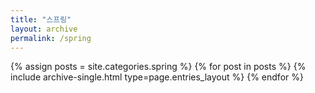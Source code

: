 ```yaml
---
title: "스프링"
layout: archive
permalink: /spring
---
```



{% assign posts = site.categories.spring %}
{% for post in posts %} {% include archive-single.html type=page.entries_layout %} {% endfor %}
